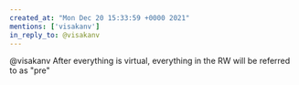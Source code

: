 ```yaml
---
created_at: "Mon Dec 20 15:33:59 +0000 2021"
mentions: ['visakanv']
in_reply_to: @visakanv
---
```


@visakanv After everything is virtual, everything in the RW will be referred to as "pre"
